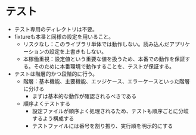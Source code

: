 # テスト
- テスト専用のディレクトリは不要。
- fixtureも本番と同様の設定を用いること。
  - リスクなし：このライブラリ単体では動作しない。読み込んだアプリケーションの設定を上書きもしない。
  - 本稼働重視：設定値という重要な値を扱うため、本番での動作を保証する。そのために本番環境で動作することを、テストが保証する。
- テストは階層的かつ段階的に行う。
  - 階層：基本機能、主要機能、エッジケース、エラーケースといった階層に分ける
    - まずは基本的な動作が確認されるべきである
  - 順序よくテストする
    - 設定ファイルが順序よく処理されるため、テストも順序ごとに分岐するよう構成する
    - テストファイルには番号を割り振り、実行順を明示的にする
